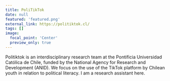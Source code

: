 ```yaml
---
title: PoliTikTok
date: null
featured: 'featured.png'
external_link: https://politiktok.cl/
tags: []
image:
  focal_point: 'Center'
  preview_only: true
---
```

Politiktok is an interdisciplinary research team at the Pontificia Universidad Católica de Chile, funded by the National Agency for Research and Development (ANID). We focus on the use of the TikTok platform by Chilean youth in relation to political literacy. I am a research assistant here.
